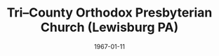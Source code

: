 ---
date: &id001 1967-01-11
end_date: null
location:
  address: null
  city: Lewisburg
  state: PA
minister:
- end: 1975-01-01
  name: Luther Long
  start: 1967-01-01
  type: Pastor
- end: 1976-01-01
  name: Richard Fisher
  start: 1975-01-01
  type: Pastor
- end: 1981-01-01
  name: Steve Miller
  start: 1977-01-01
  type: Pastor
- end: 1984-01-01
  name: Sherman Isbell
  start: 1982-01-01
  type: Pastor
ministers:
- Luther Long
- Richard Fisher
- Steve Miller
- Sherman Isbell
name: "Tri\u2013County Orthodox Presbyterian Church"
names:
- end: 1985-01-19
  name: "Tri\u2013County Orthodox Presbyterian Church"
  start: 1967-01-11
origination_date: *id001
raw_data: "PA Lewisburg\nTri\u2013County Orthodox Presbyterian Church  (January 11,\
  \ 1967\u2013January 19, 1985)\nPastors: Luther Long, 1967\u201375\nRichard Fisher,\
  \ 1975\u201376\nSteve Miller, 1977\u201381\nSherman Isbell, 1982\u201384"
states:
- PA
status:
  active: false
  end_date: 1985-01-19
  reason: null
  received_from: null
  withdrawal_to: null
title: "Tri\u2013County Orthodox Presbyterian Church (Lewisburg PA)"
year_established:
- 1967

---